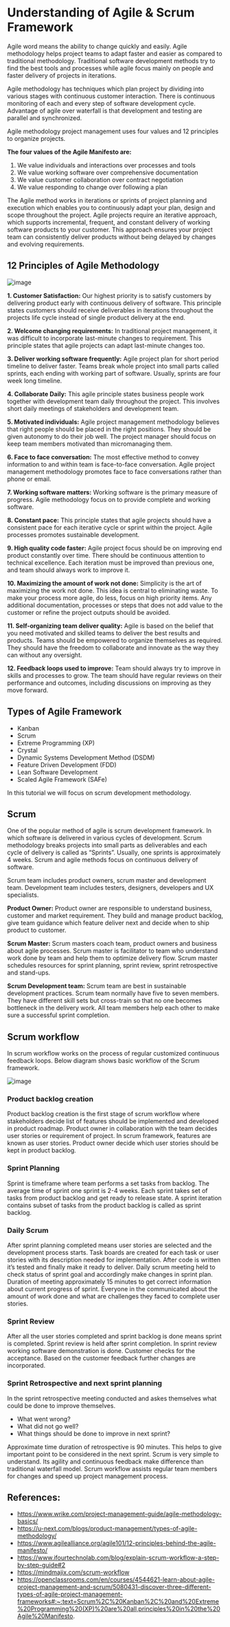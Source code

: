 # Understanding of Agile & Scrum Framework

Agile word means the ability to change quickly and easily. Agile methodology helps project teams to adapt faster and easier as compared to traditional methodology. Traditional software development methods try to find the best tools and processes while agile focus mainly on people and faster delivery of projects in iterations.

Agile methodology has techniques which plan project by dividing into various stages with continuous customer interaction. There is continuous monitoring of each and every step of software development cycle. Advantage of agile over waterfall is that development and testing are parallel and synchronized.

Agile methodology project management uses four values and 12 principles to organize projects. 

**The four values of the Agile Manifesto are:**
1.	We value individuals and interactions over processes and tools
2.	We value working software over comprehensive documentation
3.	We value customer collaboration over contract negotiation
4.	We value responding to change over following a plan

The Agile method works in iterations or sprints of project planning and execution which enables you to continuously adapt your plan, design and scope throughout the project. 
Agile projects require an iterative approach, which supports incremental, frequent, and constant delivery of working software products to your customer. This approach ensures your project team can consistently deliver products without being delayed by changes and evolving requirements.

## 12 Principles of Agile Methodology 
![image](https://github.com/kamalakshi14/Agile_final/assets/135496842/3ce94b9e-9432-4eed-80e1-d848f68c1dd4)

**1.	Customer Satisfaction:**
Our highest priority is to satisfy customers by delivering product early with continuous delivery of software.  This principle states customers should receive deliverables in iterations throughout the projects life cycle instead of single product delivery at the end.

**2.	Welcome changing requirements:**
In traditional project management, it was difficult to incorporate last-minute changes to requirement. This principle states that agile projects can adapt last-minute changes too.

**3.	Deliver working software frequently:**
Agile project plan for short period timeline to deliver faster. Teams break whole project into small parts called sprints, each ending with working part of software. Usually, sprints are four week long timeline.

**4.	Collaborate Daily:**
This agile principle states business people work together with development team daily throughout the project. This involves short daily meetings of stakeholders and development team.

**5.	Motivated individuals:**
Agile project management methodology believes that right people should be placed in the right positions. They should be given autonomy to do their job well. The project manager should focus on keep team members motivated than micromanaging them.

**6.	Face to face conversation:**
The most effective method to convey information to and within team is face-to-face conversation. Agile project management methodology promotes face to face conversations rather than phone or email.  

**7.	Working software matters:**
Working software is the primary measure of progress.  Agile methodology focus on to provide complete and working software.

**8.	Constant pace:**
This principle states that agile projects should have a consistent pace for each iterative cycle or sprint within the project. Agile processes promotes sustainable development. 

**9.	High quality code faster:**
Agile project focus should be on improving end product constantly over time. There should be continuous attention to technical excellence. Each iteration must be improved than previous one, and team should always work to improve it.

**10.	Maximizing the amount of work not done:**
Simplicity is the art of maximizing the work not done. This idea is central to eliminating waste. To make your process more agile, do less, focus on high priority items. Any additional documentation, processes or steps that does not add value to the customer or refine the project outputs should be avoided.

**11.	Self-organizing team deliver quality:**
Agile is based on the belief that you need motivated and skilled teams to deliver the best results and products. Teams should be empowered to organize themselves as required. They should have the freedom to collaborate and innovate as the way they can without any oversight.

**12.	Feedback loops used to improve:** 
Team should always try to improve in skills and processes to grow. The team should have regular reviews on their performance and outcomes, including discussions on improving as they move forward.


## Types of Agile Framework	
-	Kanban
-	Scrum
-	Extreme Programming (XP)
-	Crystal
-	Dynamic Systems Development Method (DSDM)
-	Feature Driven Development (FDD)
-	Lean Software Development
-	Scaled Agile Framework (SAFe)
  
In this tutorial we will focus on scrum development methodology.

## Scrum 
One of the popular method of agile is scrum development framework. In which software is delivered in various cycles of development. Scrum methodology breaks projects into small parts as deliverables and each cycle of delivery is called as “Sprints”. Usually, one sprints is approximately 4 weeks. Scrum and agile methods focus on continuous delivery of software. 

Scrum team includes product owners, scrum master and development team. Development team includes testers, designers, developers and UX specialists. 

**Product Owner:** 
Product owner are responsible to understand business, customer and market requirement.  They build and manage product backlog, give team guidance which feature deliver next and decide when to ship product to customer.

**Scrum Master:** 
Scrum masters coach team, product owners and business about agile processes. Scrum master is facilitator to team who understand work done by team and help them to optimize delivery flow. Scrum master schedules resources for sprint planning, sprint review, sprint retrospective and stand-ups.

**Scrum Development team:**
Scrum team are best in sustainable development practices. Scrum team normally have five to seven members. They have different skill sets but cross-train so that no one becomes bottleneck in the delivery work. All team members help each other to make sure a successful sprint completion.
 
## Scrum workflow 

In scrum workflow works on the process of regular customized continuous feedback loops.
Below diagram shows basic workflow of the Scrum framework.

![image](https://github.com/kamalakshi14/Agile_final/assets/135496842/b3667154-5af2-4cd0-857e-53661a03eb97)

### Product backlog creation    
Product backlog creation is the first stage of scrum workflow where stakeholders decide list of features should be implemented and developed in product roadmap. Product owner in collaboration with the team decides user stories or requirement of project. In scrum framework, features are known as user stories. Product owner decide which user stories should be kept in product backlog. 

### Sprint Planning 
Sprint is timeframe where team performs a set tasks from backlog. The average time of sprint one sprint is 2-4 weeks. Each sprint takes set of tasks from product backlog and get ready to release state. A sprint iteration contains subset of tasks from the product backlog is called as sprint backlog. 

### Daily Scrum 
After sprint planning completed means user stories are selected and the development process starts. Task boards are created for each task or user stories with its description needed for implementation. After code is written it’s tested and finally make it ready to deliver. Daily scrum meeting held to check status of sprint goal and accordingly make changes in sprint plan. Duration of meeting approximately 15 minutes to get correct information about current progress of sprint.
Everyone in the communicated about the amount of work done and what are challenges they faced to complete user stories. 

### Sprint Review
After all the user stories completed and sprint backlog is done means sprint is completed. Sprint review is held after sprint completion. In sprint review working software demonstration is done. Customer checks for the acceptance. Based on the customer feedback further changes are incorporated.

### Sprint Retrospective and next sprint planning

In the sprint retrospective meeting conducted and askes themselves what could be done to improve themselves.

- What went wrong?
- What did not go well?
- What things should be done to improve in next sprint?
  
Approximate time duration of retrospective is 90 minutes. This helps to give important point to be considered in the next sprint. 
Scrum is very simple to understand. Its agility and continuous feedback make difference than traditional waterfall model. Scrum workflow assists regular team members for changes and speed up project management process. 

## References:

-	https://www.wrike.com/project-management-guide/agile-methodology-basics/
- https://u-next.com/blogs/product-management/types-of-agile-methodology/
- https://www.agilealliance.org/agile101/12-principles-behind-the-agile-manifesto/
- https://www.ifourtechnolab.com/blog/explain-scrum-workflow-a-step-by-step-guide#2     
-	https://mindmajix.com/scrum-workflow
- https://openclassrooms.com/en/courses/4544621-learn-about-agile-project-management-and-scrum/5080431-discover-three-different-types-of-agile-project-management-frameworks#:~:text=Scrum%2C%20Kanban%2C%20and%20Extreme%20Programming%20(XP)%20are%20all,principles%20in%20the%20Agile%20Manifesto.

